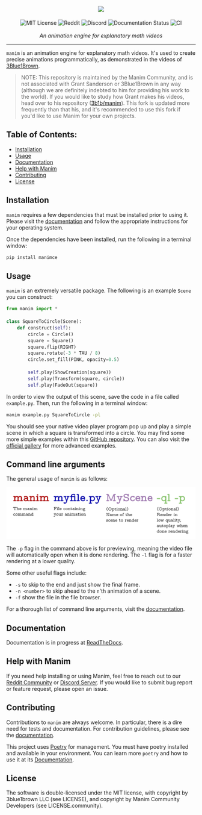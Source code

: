 <p align="center">
    <img src="https://raw.githubusercontent.com/ManimCommunity/manim/master/logo/banner.png" />
    <br />
    <br />
    <img src="https://img.shields.io/badge/license-MIT-red.svg?style=flat" alt="MIT License" src="http://choosealicense.com/licenses/mit/" />
    <img src="https://img.shields.io/reddit/subreddit-subscribers/manim.svg?color=orange&label=reddit" alt="Reddit" href="https://www.reddit.com/r/manim/" />
    <img src="https://img.shields.io/discord/581738731934056449.svg?label=discord&color=yellow" alt="Discord" href="https://discord.gg/mMRrZQW" />
    <img src="https://readthedocs.org/projects/manimce/badge/?version=latest" alt="Documentation Status" href="https://manimce.readthedocs.io/en/latest/?badge=latest" />
    <img src="https://github.com/ManimCommunity/manim/workflows/CI/badge.svg" alt="CI" />
    <br />
    <br />
    <i>An animation engine for explanatory math videos</i>
</p>

<hr />

`manim` is an animation engine for explanatory math videos. It's used to create precise animations programmatically, as demonstrated in the videos of [3Blue1Brown](https://www.3blue1brown.com/).

> NOTE: This repository is maintained by the Manim Community, and is not associated with Grant Sanderson or 3Blue1Brown in any way (although we are definitely indebted to him for providing his work to the world). If you would like to study how Grant makes his videos, head over to his repository ([3b1b/manim](https://github.com/3b1b/manim)). This fork is updated more frequently than that his, and it's recommended to use this fork if you'd like to use Manim for your own projects.

## Table of Contents:

-  [Installation](#installation)
-  [Usage](#usage)
-  [Documentation](#documentation)
-  [Help with Manim](#help-with-manim)
-  [Contributing](#contributing)
-  [License](#license)

## Installation

`manim` requires a few dependencies that must be installed prior to using it. Please visit the [documentation](https://manimce.readthedocs.io/en/latest/installation.html) and follow the appropriate instructions for your operating system.

Once the dependencies have been installed, run the following in a terminal window:

```bash
pip install manimce
```

## Usage

`manim` is an extremely versatile package. The following is an example `Scene` you can construct:

```python
from manim import *

class SquareToCircle(Scene):
    def construct(self):
        circle = Circle()
        square = Square()
        square.flip(RIGHT)
        square.rotate(-3 * TAU / 8)
        circle.set_fill(PINK, opacity=0.5)

        self.play(ShowCreation(square))
        self.play(Transform(square, circle))
        self.play(FadeOut(square))
```

In order to view the output of this scene, save the code in a file called `example.py`. Then, run the following in a terminal window:

```sh
manim example.py SquareToCircle -pl
```

You should see your native video player program pop up and play a simple scene in which a square is transformed into a circle. You may find some more simple examples within this
[GitHub repository](https://github.com/ManimCommunity/manim/tree/master/example_scenes). You can also visit the [official gallery](https://manimce.readthedocs.io/en/latest/examples.html) for more advanced examples.

## Command line arguments

The general usage of `manim` is as follows:

![manim-illustration](https://raw.githubusercontent.com/ManimCommunity/manim/master/readme-assets/command.png)

The `-p` flag in the command above is for previewing, meaning the video file will automatically open when it is done rendering. The `-l` flag is for a faster rendering at a lower quality.

Some other useful flags include:

-  `-s` to skip to the end and just show the final frame.
-  `-n <number>` to skip ahead to the `n`'th animation of a scene.
-  `-f` show the file in the file browser.

For a thorough list of command line arguments, visit the [documentation](https://manimce.readthedocs.io/en/latest/tutorials/configuration.html).

## Documentation

Documentation is in progress at [ReadTheDocs](https://manimce.readthedocs.io/en/latest/).

## Help with Manim

If you need help installing or using Manim, feel free to reach out to our [Reddit Community](https://www.reddit.com/r/manim) or [Discord
Server](https://discord.gg/mMRrZQW). If you would like to submit bug report or feature request, please open an issue.

## Contributing

Contributions to `manim` are always welcome. In particular, there is a dire need for tests and documentation. For contribution guidelines, please see the [documentation](https://manimce.readthedocs.io/en/latest/contributing.html).

This project uses [Poetry](https://python-poetry.org/docs/) for management. You must have poetry installed and available in your environment. You can learn more `poetry` and how to use it at its [Documentation](https://manimce.readthedocs.io/en/latest/installation/for_dev.html).

## License

The software is double-licensed under the MIT license, with copyright by 3blue1brown LLC (see LICENSE), and copyright by Manim Community Developers (see LICENSE.community).
